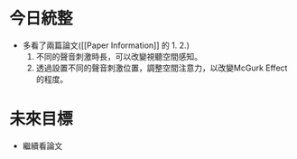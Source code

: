 # 今日統整
- 多看了兩篇論文([[Paper Information]] 的 1. 2.)
	1. 不同的聲音刺激時長，可以改變視聽空間感知。
	2. 透過設置不同的聲音刺激位置，調整空間注意力，以改變McGurk Effect的程度。
# 未來目標
- 繼續看論文